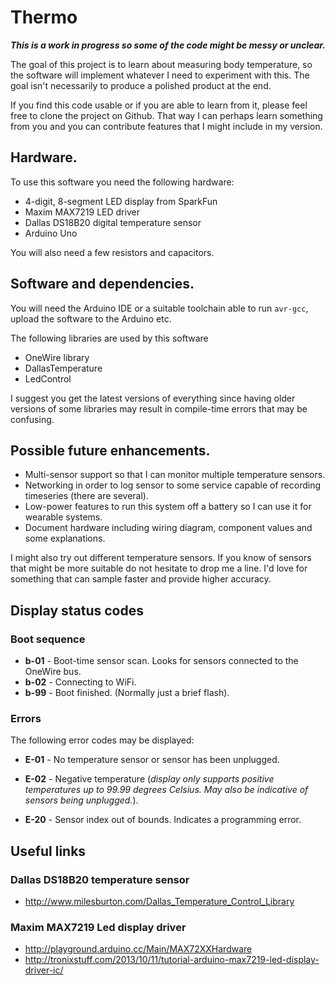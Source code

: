 # Thermo

__*This is a work in progress so some of the code might be messy or
  unclear.*__

The goal of this project is to learn about measuring body temperature,
so the software will implement whatever I need to experiment with
this.  The goal isn't necessarily to produce a polished product at the
end.

If you find this code usable or if you are able to learn from it,
please feel free to clone the project on Github.  That way I can
perhaps learn something from you and you can contribute features that
I might include in my version.

## Hardware.

To use this software you need the following hardware:

  - 4-digit, 8-segment LED display from SparkFun
  - Maxim MAX7219 LED driver
  - Dallas DS18B20 digital temperature sensor
  - Arduino Uno

You will also need a few resistors and capacitors.

## Software and dependencies.

You will need the Arduino IDE or a suitable toolchain able to run
`avr-gcc`, upload the software to the Arduino etc.

The following libraries are used by this software

  - OneWire library
  - DallasTemperature
  - LedControl
  
I suggest you get the latest versions of everything since having older
versions of some libraries may result in compile-time errors that may
be confusing.


## Possible future enhancements.

  - Multi-sensor support so that I can monitor multiple temperature
    sensors.
  - Networking in order to log sensor to some service capable of
    recording timeseries (there are several).
  - Low-power features to run this system off a battery so I can use
    it for wearable systems.
  - Document hardware including wiring diagram, component values and
    some explanations.

I might also try out different temperature sensors.  If you know of
sensors that might be more suitable do not hesitate to drop me a line.
I'd love for something that can sample faster and provide higher
accuracy.

## Display status codes

### Boot sequence

  - **b-01** - Boot-time sensor scan.  Looks for sensors connected to
    the OneWire bus.
  - **b-02** - Connecting to WiFi.
  - **b-99** - Boot finished.  (Normally just a brief flash).

### Errors

The following error codes may be displayed:

  - **E-01** - No temperature sensor or sensor has been unplugged.

  - **E-02** - Negative temperature (*display only supports positive
    temperatures up to 99.99 degrees Celsius.  May also be indicative
    of sensors being unplugged.*).

  - **E-20** - Sensor index out of bounds.  Indicates a programming
    error.

## Useful links

### Dallas DS18B20 temperature sensor

  - http://www.milesburton.com/Dallas_Temperature_Control_Library

### Maxim MAX7219 Led display driver
  - http://playground.arduino.cc/Main/MAX72XXHardware
  - http://tronixstuff.com/2013/10/11/tutorial-arduino-max7219-led-display-driver-ic/

